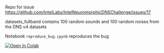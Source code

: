 
Repo for issue https://github.com/IntelLabs/IntelNeuromorphicDNSChallenge/issues/17

datasets_fullband contains 100 random sounds and 100 random noises from the DNS v4 datasets

Notebook `reproduce_bug.ipynb` reproduces the bug

<a target="_blank" href="https://colab.research.google.com/github/tihbe/Intel-N-DNSChallenge-Synthesize-Bug/blob/main/reproduce_bug.ipynb">
  <img src="https://colab.research.google.com/assets/colab-badge.svg" alt="Open In Colab"/>
</a>

